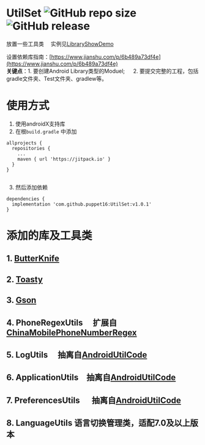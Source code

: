 # UtilSet ![GitHub repo size](https://img.shields.io/github/repo-size/puppet16/utilset.svg?color=green)   ![GitHub release](https://img.shields.io/github/release/puppet16/UtilSet.svg)

放置一些工具类 &emsp;实例见[LibraryShowDemo](https://github.com/puppet16/LibraryShowDemo)

设置依赖库指南：[https://www.jianshu.com/p/6b489a73df4e](https://www.jianshu.com/p/6b489a73df4e)  
**关键点**：1. 要创建Android Library类型的Moduel; &emsp; 2. 要提交完整的工程，包括gradle文件夹、Test文件夹、gradlew等。

# 使用方式

1. 使用androidX支持库
2. 在根`build.gradle` 中添加

```
allprojects {
  repositories {
    ...
    maven { url 'https://jitpack.io' }
  }
}
 
```

3. 然后添加依赖

```
dependencies {
  implementation 'com.github.puppet16:UtilSet:v1.0.1'
}
```

# 添加的库及工具类

## 1. [ButterKnife](https://github.com/JakeWharton/butterknife)

## 2. [Toasty](https://github.com/GrenderG/Toasty)

## 3. [Gson](https://github.com/google/gson)

## 4. PhoneRegexUtils &emsp;扩展自[ChinaMobilePhoneNumberRegex](https://github.com/VincentSit/ChinaMobilePhoneNumberRegex)

## 5. LogUtils &emsp;抽离自[AndroidUtilCode](https://github.com/Blankj/AndroidUtilCode)

## 6. ApplicationUtils&emsp;抽离自[AndroidUtilCode](https://github.com/Blankj/AndroidUtilCode)

## 7. PreferencesUtils &emsp; 抽离自[AndroidUtilCode](https://github.com/Blankj/AndroidUtilCode)

## 8. LanguageUtils 语言切换管理类，适配7.0及以上版本  

